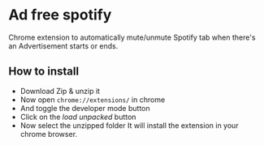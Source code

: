 # Ad free spotify

Chrome extension to automatically mute/unmute Spotify tab when there's an Advertisement starts or ends.

## How to install

- Download Zip & unzip it
- Now open `chrome://extensions/` in chrome
- And toggle the developer mode button
- Click on the _load unpacked_ button
- Now select the unzipped folder
  It will install the extension in your chrome browser.


